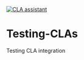 [![CLA assistant](https://cla-assistant.io/readme/badge/berndmweber/Testing-CLAs)](https://cla-assistant.io/berndmweber/Testing-CLAs)
# Testing-CLAs
Testing CLA integration
